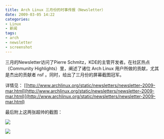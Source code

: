 ```yaml
---
title: Arch Linux 三月份的时事传报（Newsletter）
date: 2009-03-05 14:22
categories:
- Linux
- 新闻
tags:
- arch
- newsletter
- screenshot
---
```


三月的Newsletter访问了Pierre
Schmitz，KDE的主管开发者。在社区热点（Community
Highlights）里，阐述了诸位 Arch Linux 用户所做的贡献，尤其是杰出的贡献者
nsf 。同时，给出了三月份的屏幕截图冠军。

详情见：
[[http://www.archlinux.org/static/newsletters/newsletter–2009-mar.html](http://www.archlinux.org/static/newsletters/newsletter–2009-mar.html)](http://www.archlinux.org/static/newsletters/newsletter-2009-mar.html)

最后附上这两张超帅的截图：

![](http://lh4.ggpht.com/_6pI9N0iQzXE/Sa_o7z2x0aI/AAAAAAAAABs/fUh7tLDg5So/allgray1.jpg?imgmax=800)

![](http://lh5.ggpht.com/_6pI9N0iQzXE/Sa_pioYb3BI/AAAAAAAAACQ/ITrLE60CH5g/allgray2.jpg?imgmax=800)

